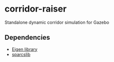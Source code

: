 # corridor-raiser
Standalone dynamic corridor simulation for Gazebo

## Dependencies
* [Eigen library](https://eigen.tuxfamily.org/index.php?title=Main_Page) 
* [sparcslib](https://github.com/nicola-lissandrini/sparcslib)
